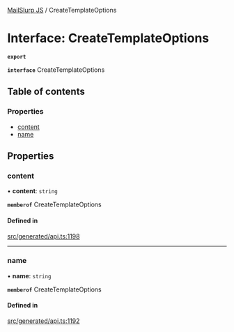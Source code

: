 [MailSlurp JS](../README.md) / CreateTemplateOptions

# Interface: CreateTemplateOptions

**`export`**

**`interface`** CreateTemplateOptions

## Table of contents

### Properties

- [content](CreateTemplateOptions.md#content)
- [name](CreateTemplateOptions.md#name)

## Properties

### content

• **content**: `string`

**`memberof`** CreateTemplateOptions

#### Defined in

[src/generated/api.ts:1198](https://github.com/mailslurp/mailslurp-client/blob/1460b4d/src/generated/api.ts#L1198)

___

### name

• **name**: `string`

**`memberof`** CreateTemplateOptions

#### Defined in

[src/generated/api.ts:1192](https://github.com/mailslurp/mailslurp-client/blob/1460b4d/src/generated/api.ts#L1192)
